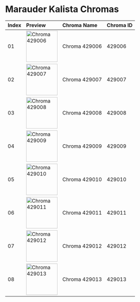 # Marauder Kalista Chromas

| Index | Preview | Chroma Name | Chroma ID |
|:---|:---|:---|:---|
| 01 | <img src='https://raw.communitydragon.org/latest/plugins/rcp-be-lol-game-data/global/default/v1/champion-chroma-images/429/429006.png' alt='Chroma 429006' width='100'> | Chroma 429006 | 429006 |
| 02 | <img src='https://raw.communitydragon.org/latest/plugins/rcp-be-lol-game-data/global/default/v1/champion-chroma-images/429/429007.png' alt='Chroma 429007' width='100'> | Chroma 429007 | 429007 |
| 03 | <img src='https://raw.communitydragon.org/latest/plugins/rcp-be-lol-game-data/global/default/v1/champion-chroma-images/429/429008.png' alt='Chroma 429008' width='100'> | Chroma 429008 | 429008 |
| 04 | <img src='https://raw.communitydragon.org/latest/plugins/rcp-be-lol-game-data/global/default/v1/champion-chroma-images/429/429009.png' alt='Chroma 429009' width='100'> | Chroma 429009 | 429009 |
| 05 | <img src='https://raw.communitydragon.org/latest/plugins/rcp-be-lol-game-data/global/default/v1/champion-chroma-images/429/429010.png' alt='Chroma 429010' width='100'> | Chroma 429010 | 429010 |
| 06 | <img src='https://raw.communitydragon.org/latest/plugins/rcp-be-lol-game-data/global/default/v1/champion-chroma-images/429/429011.png' alt='Chroma 429011' width='100'> | Chroma 429011 | 429011 |
| 07 | <img src='https://raw.communitydragon.org/latest/plugins/rcp-be-lol-game-data/global/default/v1/champion-chroma-images/429/429012.png' alt='Chroma 429012' width='100'> | Chroma 429012 | 429012 |
| 08 | <img src='https://raw.communitydragon.org/latest/plugins/rcp-be-lol-game-data/global/default/v1/champion-chroma-images/429/429013.png' alt='Chroma 429013' width='100'> | Chroma 429013 | 429013 |
